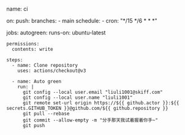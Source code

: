 name: ci

on:
  push:
    branches:
      - main
  schedule:
    - cron: "*/15 */6 * * *"

jobs:
  autogreen:
    runs-on: ubuntu-latest
    
    permissions:
      contents: write
  
    steps:
      - name: Clone repository
        uses: actions/checkout@v3

      - name: Auto green
        run: |
          git config --local user.email "liuli1001@skiff.com"
          git config --local user.name "liuli1001"
          git remote set-url origin https://${{ github.actor }}:${{ secrets.GITHUB_TOKEN }}@github.com/${{ github.repository }}
          git pull --rebase
          git commit --allow-empty -m "分手那天我试着握着你手~"
          git push
